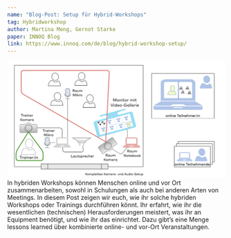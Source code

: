 ```yaml
---
name: "Blog-Post: Setup für Hybrid-Workshops"
tag: Hybridworkshop
author: Martina Meng, Gernot Starke
paper: INNOQ Blog
link: https://www.innoq.com/de/blog/hybrid-workshop-setup/
---
```

![](/images/articles/hybridtraining.png)
In hybriden Workshops können Menschen online und vor Ort zusammenarbeiten,
sowohl in Schulungen als auch bei anderen Arten von Meetings.
In diesem Post zeigen wir euch, wie ihr solche hybriden Workshops oder Trainings durchführen könnt.
Ihr erfahrt, wie ihr die wesentlichen (technischen) Herausforderungen meistert,
was ihr an Equipment benötigt, und wie ihr das einrichtet.
Dazu gibt’s eine Menge lessons learned über kombinierte online- und vor-Ort Veranstaltungen.
